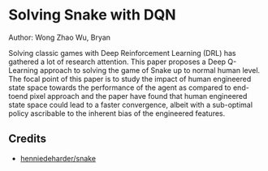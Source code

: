 # Solving Snake with DQN

Author: Wong Zhao Wu, Bryan

Solving classic games with Deep Reinforcement Learning (DRL) has gathered a lot of research attention. This paper proposes a Deep Q-Learning approach to solving the game of Snake up to normal human level. The focal point of this paper is to study the impact of human engineered state space towards the performance of the agent as compared to end-toend pixel approach and the paper have found that human engineered state space could lead to a faster convergence, albeit with a sub-optimal policy ascribable to the inherent bias of the engineered features.

## Credits
- [henniedeharder/snake](https://github.com/henniedeharder/snake)
